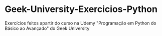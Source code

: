 # Geek-University-Exercicios-Python
Exercícios feitos apartir do curso na Udemy "Programação em Python do Básico ao Avançado" do Geek University
